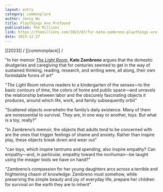 ```yaml
---
layout: entry
category: commonplace
author: Jenny Wu
title: Playthings Are Profound
publication: The Millions
link: https://themillions.com/2023/07/for-kate-zambreno-playthings-are-profound.html
date: 2023-12-27
---
```


[[2023]] / [[commonplace]] / 

"In her memoir *[The Light Room](http://www.amazon.com/exec/obidos/ASIN/059342106X/ref=nosim/themillpw-20)*, **Kate Zambreno** argues that the domestic drudgeries and caregiving that for centuries seemed to get in the way of sustained thinking, reading, research, and writing were, all along, their own formidable forms of art"

"*The Light Room* returns readers to a kindergarten of the senses—to the basic contours of time, the colors of home and public space—and unravels the relationship between labor and the obscurely fascinating objects it produces, around which life, work, and family subsequently orbit"

"Scattered objects overwhelm the family’s daily existence. Many of them are nonessential to survival. They are, in one way or another, toys. But what is a toy, really?"

"In Zambreno’s memoir, the objects that adults tend to be concerned with are the ones that trigger feelings of shame and anxiety. Rather than inspire play, these objects break down and wear out"

"can toys, which inspire tantrums and spending, also inspire empathy? Can empathy—and, in particular, empathy toward the nonhuman—be taught using the meager tools we have on hand?"

"Zambreno’s compassion for her young daughters arcs across a terrible and frightening chasm of knowledge: Zambreno must somehow, while preserving the simple beauty and joy of everyday life, prepare her children for survival on the earth they are to inherit"
